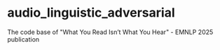 # audio_linguistic_adversarial
The code base of "What You Read Isn’t What You Hear" - EMNLP 2025 publication
